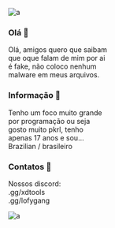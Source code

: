 ![a](https://github.com/martexdd/martexdd/assets/143229353/cf831ace-dee3-41d3-a5d3-a02501b71e91)


### Olá 👋
Olá, amigos quero que saibam <br>
que oque falam de mim por ai <br>
é fake, não coloco nenhum <br>
malware em meus arquivos.


### Informação 🎈
Tenho um foco muito grande <br>
por programação ou seja <br>
gosto muito pkrl, tenho <br>
apenas 17 anos e sou... <br>
Brazilian / brasileiro

### Contatos 👥
Nossos discord:
<br>
.gg/xdtools
<br>
.gg/lofygang

![a](https://github.com/martexdd/martexdd/assets/143229353/cf831ace-dee3-41d3-a5d3-a02501b71e91)

<!--
**martexdd/martexdd** is a ✨ _special_ ✨ repository because its `README.md` (this file) appears on your GitHub profile.

Here are some ideas to get you started:

- 🔭 I’m currently working on ...
- 🌱 I’m currently learning ...
- 👯 I’m looking to collaborate on ...
- 🤔 I’m looking for help with ...
- 💬 Ask me about ...
- 📫 How to reach me: ...
- 😄 Pronouns: ...
- ⚡ Fun fact: ...
-->
